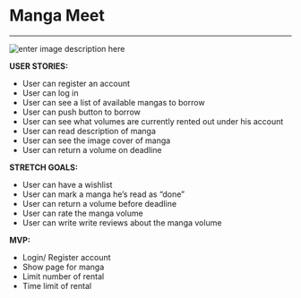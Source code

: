 # Manga Meet
----------

![enter image description here](https://github.com/codedoll/manga-meet/blob/master/Screen%20Shot%202016-07-11%20at%202.34.33%20PM.png?raw=true)

**USER STORIES:**
- User can register an account 
- User can log in 
- User can see a list of available mangas to borrow
- User can push button to borrow
- User can see what volumes are currently rented out under his account
- User can read description of manga
- User can see the image cover of manga
- User can return a volume on deadline

**STRETCH GOALS:** 
- User can have a wishlist
- User can mark a manga he’s read as “done” 
- User can return a volume before deadline 
- User can rate the manga volume
- User can write write reviews about the manga volume

**MVP:**
- Login/ Register account 
- Show page for manga
- Limit number of rental
- Time limit of rental 
